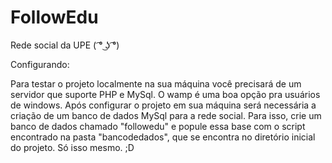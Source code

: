 # FollowEdu
Rede social da UPE  ( ͡° ͜ʖ ͡°) 

Configurando:

Para testar o projeto localmente na sua máquina você precisará de um servidor que suporte PHP e MySql. O wamp é uma boa opção pra usuários de windows.
Após configurar o projeto em sua máquina será necessária a criação de um banco de dados MySql para a rede social. Para isso, crie um banco de dados chamado "followedu" e popule essa base com o script encontrado na pasta "bancodedados", que se encontra no diretório inicial do projeto.
Só isso mesmo. ;D
